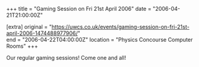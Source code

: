 +++
title = "Gaming Session on Fri 21st April 2006"
date = "2006-04-21T21:00:00Z"

[extra]
original = "https://uwcs.co.uk/events/gaming-session-on-fri-21st-april-2006-1474488977906/"    
end = "2006-04-22T04:00:00Z"
location = "Physics Concourse Computer Rooms"
+++

Our regular gaming sessions\! Come one and all\!

